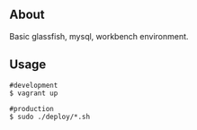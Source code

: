 About
-----

Basic glassfish, mysql, workbench environment.

Usage
-----

    #development
    $ vagrant up

    #production
    $ sudo ./deploy/*.sh
